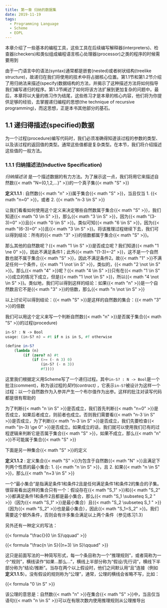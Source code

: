 ```yaml
---
title: 第一章 归纳的数据集
date: 2019-11-19
tags:
  - Programming Language
  - Scheme
  - EOPL
---
```


本章介绍了一些基本的编程工具，这些工具在后续编写解释器(interpreters)、检查器(checkers)和类似组成编程语言核心处理器(processor)之类的程序的时候需要用到

由于一门语言中的语法(syntax)通常都是嵌套(nested)或者树状结构(treelike structure)，故递归在我们将使用的技术中将占据核心位置。第1.1节和第1.2节介绍了用归纳法来描述(specify)数据结构的方法，并揭示了这种描述方法将如何指导我们编写递归的程序。第1.3节阐述了如何将该方法扩展到更加复杂的问题中。最后，本章将以大量的练习作为结尾，这些练习才是本章的核心内容，他们将为你提供足够的经验，去掌握递归编程的思想(the technique of recursive programming)，而这思想，正是本书其他部分的基石。

## 1.1 递归得描述(specified)数据

为一个过程(procedure)编写代码时，我们必须准确得知道该过程的参数的类型、以及该过程的返回值的类型。通常这些值都是复杂类型。在本节，我们将介绍描述这些值的一般方法。

### 1.1.1 归纳描述法(Inductive Specification)

*归纳描述法* 是一个描述数据的有力方法。为了展示这一点，我们将用它来描述自然数{{< math "N={0,1,2,...}" >}}的一个真子集{{< math "S" >}}
  
**定义1.1.1**
: 自然数{{< math "n" >}}属于集合{{< math "S" >}}，当且仅当
    1. {{< math "n=0" >}}，或者
    2. {{< math "n-3 \in S" >}}

让我们看看如何使用这个定义来决定哪些自然数属于集合{{< math "S" >}}，我们知道{{< math "0 \in S" >}}，那么{{< math "3 \in S" >}}，因为{{< math "(3-3)=0" >}}且{{< math "0 \in S" >}}。类似可知{{< math "6 \in S" >}}，因为{{< math "(6-3)=0" >}}且{{< math "3 \in S" >}}。将该推理过程继续下去，我们可以得到结论：所有的{{< math "3" >}}的倍数都属于集合{{< math "S" >}}。

那么其他的自然数呢？{{< math "1 \in S" >}}是否成立呢？我们知道{{< math "1 \ne 0" >}}，因此不满足条件1；此外{{< math "(1-3)=-2" >}}，这不是一个自然数也就不属于集合{{< math "S" >}}，因此不满足条件2。故{{< math "1" >}}不满足任何一个条件，{{< math "1 \not \in S" >}}，类似的，{{< math "2 \not \in S" >}}。那么{{< math "4" >}}呢？{{< math "4 \in S" >}}只有在{{< math "1 \in S" >}}成立的情况下成立，但是{{< math "1 \not \in S" >}}，所以{{< math "4 \not \in S" >}}。类似地，我们可以得到这样的结论：如果{{< math "n" >}}是一个自然数且它不是{{< math "3" >}}的倍数，那么{{< math "n \not \in S" >}}

以上讨论可以得到结论：{{< math "S" >}}是这样的自然数的集合：{{< math "3" >}}的倍数

我们可以用这个定义来写一个判断自然数{{< math "n" >}}是否属于集合{{< math "S" >}}的过程(procedure)

```scheme
in-S? : N -> Bool
usage: (in-S? n) = #t if n is in S, #f otherwise

(define in-S?
    (lambda (n)
        (if (zero? n) #t
            (if (>= (- n 3) 0)
                (in-S? (- n 3))
                #f))))
```

这里我们根据定义用Scheme写了一个递归过程。其中`in-S? : N -> Bool`是一个批注(comment)，称为该过程的*契约(contract)* ，它表示`in-S?`被设计为这样一个过程：以一个自然数作为入参并产生一个布尔值作为出参。这样的批注对读写代码都是很有帮助的

为了判断{{< math "n \in S" >}}是否成立，我们首先判断{{< math "n=0" >}}是否成立，如果后者成立，则前者也成立。否则我们需要看{{< math "n-3 \in S" >}}是否成立，为了判断{{< math "n-3 \in S" >}}是否成立，我们先要检查{{< math "(n-3) \ge 0" >}}是否成立。如果成立的话，我们就可以使用我们已有的过程逻辑来判断它是否属于集合{{< math "S" >}}，如果不成立，那么{{< math "n" >}}不可能属于集合{{< math "S" >}}

下面是另一种集合{{< math "S" >}}的定义

**定义1.1.2**
: 定义集合{{< math "S" >}}为包含于自然数{{< math "N" >}}且满足下列两个性质的最小集合:
    1. {{< math "n \in S" >}}，且
    2. 如果{{< math "n \in S" >}}，那么{{< math "n+3 \in S" >}}

一个“最小集合”是指满足条件1和条件2且是任何满足条件1和条件2的集合的子集。很容易看出这样的集合只有一个：假设存在{{< math "S_1" >}}和{{< math "S_2" >}}都满足条件1和条件2且都是最小集合，那么{{< math "S_1 \subseteq S_2 " >}}（因为{{< math "S_1" >}}是最小集合）且{{< math "S_2 \subseteq S_1 " >}}（因为{{< math "S_2" >}}也是最小集合），因此{{< math "S_1=S_2" >}}。我们需要这个额外条件，否则会有许多集合满足以上两个条件（参见练习1.3）

另外还有一种定义的写法：

{{< formula "\frac{}{0 \in S}\qquad" >}}

{{< formula "\frac{n \in S}{(n+3) \in S}\qquad" >}}

这只是前面写法的一种简写形式，每一个条目称为一个“推理规则”，或者简称为一个“规则”，横线读作“如果...那么...”，横线上半部分称为“假设/先行词”，横线下半部分称为“结论/推断”。当存在两个以上假设时，他们之间默认用“且”连接（例如**定义1.1.5**）。没有假设的规则称为“公理”，通常，公理的横线会省略不写，比如：

{{< formula "0 \in S" >}}

该公理的意思是：自然数{{< math "n" >}}在集合{{< math "S" >}}中，当且仅当语句{{< math "n \in S" >}}可以在有限次数内使用推理规则从公理推导出